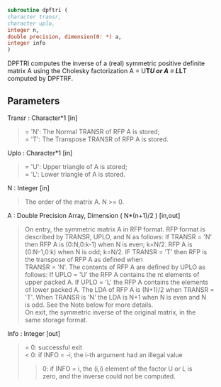 ```fortran  
subroutine dpftri (  
character transr,  
character uplo,  
integer n,  
double precision, dimension(0: *) a,  
integer info  
)  
```  
  
DPFTRI computes the inverse of a (real) symmetric positive definite  
matrix A using the Cholesky factorization A = U**T*U or A = L*L**T  
computed by DPFTRF.  
  
## Parameters  
Transr : Character*1 [in]  
> = 'N':  The Normal TRANSR of RFP A is stored;  
> = 'T':  The Transpose TRANSR of RFP A is stored.  
  
Uplo : Character*1 [in]  
> = 'U':  Upper triangle of A is stored;  
> = 'L':  Lower triangle of A is stored.  
  
N : Integer [in]  
> The order of the matrix A.  N >= 0.  
  
A : Double Precision Array, Dimension ( N*(n+1)/2 ) [in,out]  
> On entry, the symmetric matrix A in RFP format. RFP format is  
> described by TRANSR, UPLO, and N as follows: If TRANSR = 'N'  
> then RFP A is (0:N,0:k-1) when N is even; k=N/2. RFP A is  
> (0:N-1,0:k) when N is odd; k=N/2. IF TRANSR = 'T' then RFP is  
> the transpose of RFP A as defined when  
> TRANSR = 'N'. The contents of RFP A are defined by UPLO as  
> follows: If UPLO = 'U' the RFP A contains the nt elements of  
> upper packed A. If UPLO = 'L' the RFP A contains the elements  
> of lower packed A. The LDA of RFP A is (N+1)/2 when TRANSR =  
> 'T'. When TRANSR is 'N' the LDA is N+1 when N is even and N  
> is odd. See the Note below for more details.  
> On exit, the symmetric inverse of the original matrix, in the  
> same storage format.  
  
Info : Integer [out]  
> = 0:  successful exit  
> < 0:  if INFO = -i, the i-th argument had an illegal value  
> > 0:  if INFO = i, the (i,i) element of the factor U or L is  
> zero, and the inverse could not be computed.  
  
